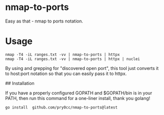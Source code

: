 # nmap-to-ports
Easy as that - nmap to ports notation.

# Usage
```
nmap -T4 -iL ranges.txt -vv | nmap-to-ports | httpx  
nmap -T4 -iL ranges.txt -vv | nmap-to-ports | httpx | nuclei 
```

By using and grepping for "discovered open port", this tool just converts it to host:port notation so that you can easily pass it to httpx.

## Installation

If you have a properly configured GOPATH and $GOPATH/bin is in your PATH, then run this command for a one-liner install, thank you golang!

```
go install  github.com/pry0cc/nmap-to-ports@latest
```



